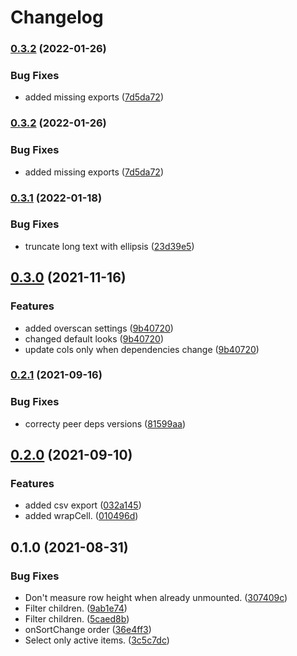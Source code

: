 # Changelog

### [0.3.2](https://www.github.com/schummar/schummar-table/compare/v0.3.1...v0.3.2) (2022-01-26)


### Bug Fixes

* added missing exports ([7d5da72](https://www.github.com/schummar/schummar-table/commit/7d5da72ce45a552e11465634d4e23b839a73b154))

### [0.3.2](https://www.github.com/schummar/schummar-table/compare/v0.3.1...v0.3.2) (2022-01-26)


### Bug Fixes

* added missing exports ([7d5da72](https://www.github.com/schummar/schummar-table/commit/7d5da72ce45a552e11465634d4e23b839a73b154))

### [0.3.1](https://www.github.com/schummar/schummar-table/compare/v0.3.0...v0.3.1) (2022-01-18)


### Bug Fixes

* truncate long text with ellipsis ([23d39e5](https://www.github.com/schummar/schummar-table/commit/23d39e560a4bcedc68c21068afd151ee91a28344))

## [0.3.0](https://www.github.com/schummar/schummar-table/compare/v0.2.1...v0.3.0) (2021-11-16)


### Features

* added overscan settings ([9b40720](https://www.github.com/schummar/schummar-table/commit/9b40720d2185fc0caff05014f34d9101dbe0cc03))
* changed default looks ([9b40720](https://www.github.com/schummar/schummar-table/commit/9b40720d2185fc0caff05014f34d9101dbe0cc03))
* update cols only when dependencies change ([9b40720](https://www.github.com/schummar/schummar-table/commit/9b40720d2185fc0caff05014f34d9101dbe0cc03))

### [0.2.1](https://www.github.com/schummar/schummar-table/compare/v0.2.0...v0.2.1) (2021-09-16)


### Bug Fixes

* correcty peer deps versions ([81599aa](https://www.github.com/schummar/schummar-table/commit/81599aafb3fc8633bc148c19116cc6442c8d5ff2))

## [0.2.0](https://www.github.com/schummar/schummar-table/compare/v0.1.0...v0.2.0) (2021-09-10)


### Features

* added csv export ([032a145](https://www.github.com/schummar/schummar-table/commit/032a145d0f82b167f6a56058d522972b4b7e4800))
* added wrapCell. ([010496d](https://www.github.com/schummar/schummar-table/commit/010496d158b60d47e3d0ee6f0fc522b3fb011104))

## 0.1.0 (2021-08-31)


### Bug Fixes

* Don't measure row height when already unmounted. ([307409c](https://www.github.com/schummar/schummar-table/commit/307409c5be7207b8a8ad44ad8be617b418299308))
* Filter children. ([9ab1e74](https://www.github.com/schummar/schummar-table/commit/9ab1e74083143194d494f8043e4c4128c3cf9997))
* Filter children. ([5caed8b](https://www.github.com/schummar/schummar-table/commit/5caed8bebe240e4f93113228ae4ab1688709c4aa))
* onSortChange order ([36e4ff3](https://www.github.com/schummar/schummar-table/commit/36e4ff30a3c26da5f7dd2175532055c3808701a4))
* Select only active items. ([3c5c7dc](https://www.github.com/schummar/schummar-table/commit/3c5c7dcdbe4507ec4a65bc942237638cfde41349))
